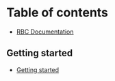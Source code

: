 # Table of contents

* [RBC Documentation](README.md)

## Getting started

* [Getting started](getting-started/getting-started.md)

